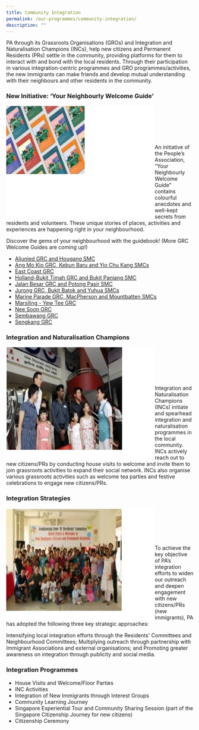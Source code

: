 ```yaml
---
title: Community Integration
permalink: /our-programmes/community-integration/
description: ""
---
```

PA through its Grassroots Organisations (GROs) and Integration and Naturalisation Champions (INCs), help new citizens and Permanent Residents (PRs) settle in the community, providing platforms for them to interact with and bond with the local residents. Through their participation in various integration-centric programmes and GRO programmes/activities, the new immigrants can make friends and develop mutual understanding with their neighbours and other residents in the community. 

### New Initiative: ‘Your Neighbourly Welcome Guide’
<img style="height:300px;width:400px"  align="left" src="/images/Programmes/Community%20Integration/CI1.jpg"><br><br><br><br><br><br>
An initiative of the People’s Association, “Your Neighbourly Welcome Guide” contains colourful anecdotes and well-kept secrets from residents and volunteers. These unique stories of places, activities and experiences are happening right in your neighbourhood.

Discover the gems of your neighbourhood with the guidebook!
(More GRC Welcome Guides are coming up!)

* [Aljunied GRC and Hougang SMC](/files/Our%20Programmes/Community%20Integration/PA_GRC_Welcome%20Booklet_Aljunied-Hougang%20(1).pdf)
* [Ang Mo Kio GRC, Kebun Baru and Yio Chu Kang SMCs](/files/Our%20Programmes/Community%20Integration/PA_GRC_Welcome%20Booklet_Ang%20Mo%20Kio%20(1).pdf)
* [East Coast GRC](/files/Our%20Programmes/Community%20Integration/PA_GRC_Welcome%20Booklet_East%20Coast%20(1).pdf)
* [Holland-Bukit Timah GRC and Bukit Panjang SMC](/files/Our%20Programmes/Community%20Integration/PA_GRC_Welcome%20Booklet_HollandBT1623_compressed.pdf)
* [Jalan Besar GRC and Potong Pasir SMC](/files/Our%20Programmes/Community%20Integration/PA_GRC_Welcome%20Booklet_Jalan%20Besar1654-compressed.pdf)
* [Jurong GRC, Bukit Batok and Yuhua SMCs](/files/Our%20Programmes/Community%20Integration/PA_GRC_Welcome%20Booklet_Jurong%20(1).pdf)
* [Marine Parade GRC, MacPherson and Mountbatten SMCs](/files/Our%20Programmes/Community%20Integration/PA_GRC_Welcome%20Booklet_Marine%20Parade_compressed.pdf)
* [Marsiling - Yew Tee GRC](/files/Our%20Programmes/Community%20Integration/PA_GRC_Welcome%20Booklet_MarsilingYewTee%20compressed.pdf)
* [Nee Soon GRC](/files/Our%20Programmes/Community%20Integration/PA_GRC_Welcome%20Booklet_NeeSoon%20(1).pdf)
* [Sembawang GRC](/files/Our%20Programmes/Community%20Integration/PA_GRC_Welcome%20Booklet_Sembawang%20compressed.pdf)
* [Sengkang GRC](/files/Our%20Programmes/Community%20Integration/PA_GRC_Welcome%20Booklet_Sengkang%20(1).pdf)

### Integration and Naturalisation Champions
<img style="height:300px;width:400px"  align="left" src="/images/Programmes/Community%20Integration/CI2.jpg"><br><br><br><br><br><br>
Integration and Naturalisation Champions (INCs) initiate and spearhead integration and naturalisation programmes in the local community. INCs actively reach out to new citizens/PRs by conducting house visits to welcome and invite them to join grassroots activities to expand their social network. INCs also organise various grassroots activities such as welcome tea parties and festive celebrations to engage new citizens/PRs.


### Integration Strategies
<img style="height:300px;width:400px"  align="left" src="/images/Programmes/Community%20Integration/CI3.jpg"><br><br><br><br><br>

To achieve the key objective of PA’s integration efforts to widen our outreach and deepen engagement with new citizens/PRs (new immigrants), PA has adopted the following three key strategic approaches:

Intensifying local integration efforts through the Residents' Committees and Neighbourhood Committees;
Multiplying outreach through partnership with Immigrant Associations and external organisations; and
Promoting greater awareness on integration through publicity and social media.
 
### Integration Programmes
* House Visits and Welcome/Floor Parties
* INC Activities
* Integration of New Immigrants through Interest Groups
* Community Learning Journey
* Singapore Experiential Tour and Community Sharing Session (part of the Singapore Citizenship Journey for new citizens)
* Citizenship Ceremony